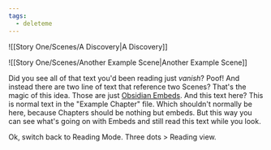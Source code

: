 ```yaml
---
tags:
  - deleteme
---
```

![[Story One/Scenes/A Discovery|A Discovery]]

![[Story One/Scenes/Another Example Scene|Another Example Scene]]

Did you see all of that text you'd been reading just _vanish_? Poof! And instead there are two line of text that reference two Scenes? That's the magic of this idea. Those are just [Obsidian Embeds](https://help.obsidian.md/embeds). And this text here? This is normal text in the "Example Chapter" file. Which shouldn't normally be here, because Chapters should be nothing but embeds. But this way you can see what's going on with Embeds and still read this text while you look.

Ok, switch back to Reading Mode. Three dots > Reading view.
